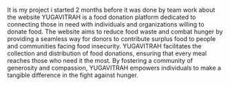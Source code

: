 It is my project i started 2 months before it was done by team work about the website YUGAVITRAH is a food donation platform dedicated to connecting those in need with individuals and organizations willing to donate food. The website aims to reduce food waste and combat hunger by providing a seamless way for donors to contribute surplus food to people and communities facing food insecurity. YUGAVITRAH facilitates the collection and distribution of food donations, ensuring that every meal reaches those who need it the most. By fostering a community of generosity and compassion, YUGAVITRAH empowers individuals to make a tangible difference in the fight against hunger.
